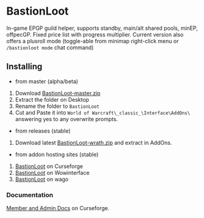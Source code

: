 # BastionLoot
In-game EPGP guild helper, supports standby, main/alt shared pools, minEP, offpecGP. Fixed price list with progress multiplier.
Current version also offers a plusroll mode (toggle-able from minimap right-click menu or `/bastionloot mode` chat command)

## Installing
* from master (alpha/beta)
 1. Download [BastionLoot-master.zip](https://github.com/Road-block/BastionLoot/archive/master.zip)
 2. Extract the folder on Desktop
 3. Rename the folder to `BastionLoot`
 4. Cut and Paste it into `World of Warcraft\_classic_\Interface\AddOns\` answering yes to any overwrite prompts.

* from releases (stable)
 1. Download latest [BastionLoot-wrath.zip](https://github.com/Road-block/BastionLootRoot/releases/latest/download/BastionLoot-wrath.zip) and extract in AddOns.

* from addon hosting sites (stable)
 1. [BastionLoot](https://www.curseforge.com/wow/addons/bastionloot) on Curseforge
 2. [BastionLoot](https://www.wowinterface.com/downloads/info25460) on Wowinterface
 3. [BastionLoot](https://addons.wago.io/addons/bastionloot) on wago

### Documentation
[Member and Admin Docs](https://www.wowace.com/projects/bastionloot/pages/manual) on Curseforge.
